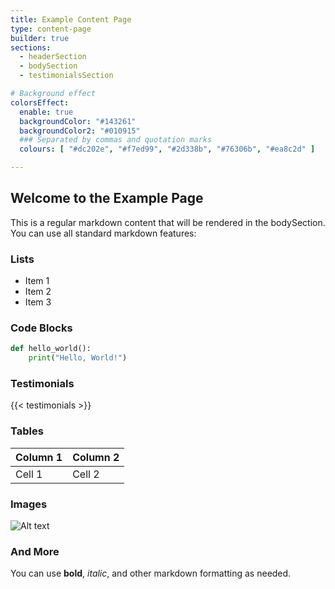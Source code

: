 ```yaml
---
title: Example Content Page
type: content-page
builder: true
sections:
  - headerSection
  - bodySection
  - testimonialsSection

# Background effect
colorsEffect: 
  enable: true
  backgroundColor: "#143261"
  backgroundColor2: "#010915"
  ### Separated by commas and quotation marks
  colours: [ "#dc202e", "#f7ed99", "#2d338b", "#76306b", "#ea8c2d" ]

---
```


## Welcome to the Example Page

This is a regular markdown content that will be rendered in the bodySection. You can use all standard markdown features:

### Lists

- Item 1
- Item 2
- Item 3

### Code Blocks

```python
def hello_world():
    print("Hello, World!")
```

### Testimonials

{{< testimonials >}}


### Tables

| Column 1 | Column 2 |
| -------- | -------- |
| Cell 1   | Cell 2   |

### Images

![Alt text](/images/rzr_parallax_b&w.jpeg)

### And More

You can use **bold**, *italic*, and other markdown formatting as needed.

